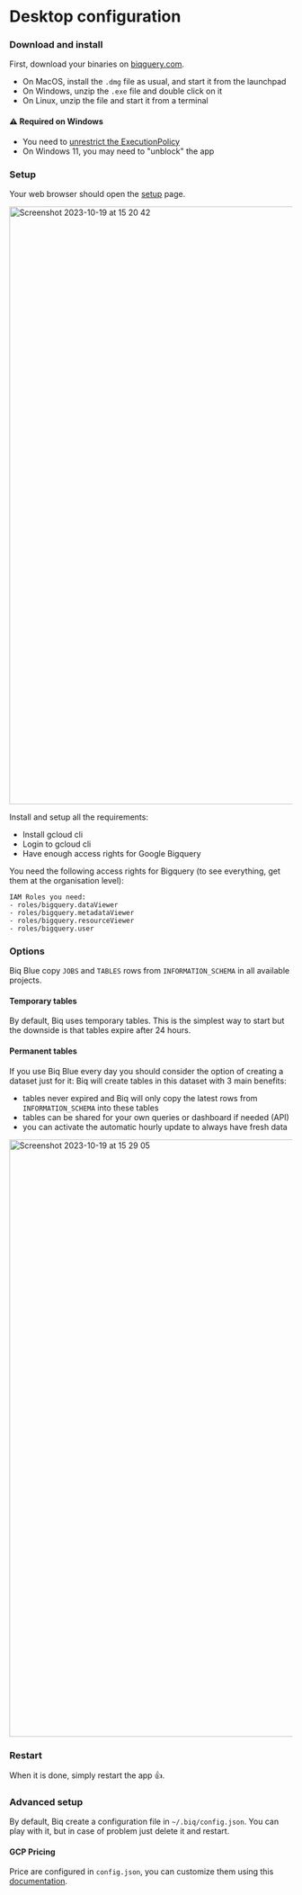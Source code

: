 # Desktop configuration

### Download and install
First, download your binaries on [biqguery.com](https://biqguery.com#download).

- On MacOS, install the `.dmg` file as usual, and start it from the launchpad
- On Windows, unzip the `.exe` file and double click on it
- On Linux, unzip the file and start it from a terminal

#### ⚠️ Required on Windows
- You need to [unrestrict the ExecutionPolicy](https://learn.microsoft.com/fr-fr/troubleshoot/azure/active-directory/cannot-run-scripts-powershell)
- On Windows 11, you may need to "unblock" the app

### Setup

Your web browser should open the [setup](http://127.0.0.1:3000/setup.html) page.

<img width="1063" alt="Screenshot 2023-10-19 at 15 20 42" src="https://github.com/biqblue/docs/assets/134798784/5cbf86a9-1aca-4564-bf0a-f85ea74a29a4">

Install and setup all the requirements:
- Install gcloud cli
- Login to gcloud cli
- Have enough access rights for Google Bigquery

You need the following access rights for Bigquery (to see everything, get them at the organisation level):
```
IAM Roles you need:
- roles/bigquery.dataViewer
- roles/bigquery.metadataViewer
- roles/bigquery.resourceViewer
- roles/bigquery.user
```

### Options

Biq Blue copy `JOBS` and `TABLES` rows from `INFORMATION_SCHEMA` in all available projects.

#### Temporary tables

By default, Biq uses temporary tables. This is the simplest way to start but the downside is that tables expire after 24 hours.

#### Permanent tables

If you use Biq Blue every day you should consider the option of creating a dataset just for it: Biq will create tables in this dataset with 3 main benefits:
- tables never expired and Biq will only copy the latest rows from `INFORMATION_SCHEMA` into these tables
- tables can be shared for your own queries or dashboard if needed (API)
- you can activate the automatic hourly update to always have fresh data

<img width="1062" alt="Screenshot 2023-10-19 at 15 29 05" src="https://github.com/biqblue/docs/assets/134798784/48e9df2b-63b6-412b-b32f-93557eb352e1">

### Restart

When it is done, simply restart the app 👍.

### Advanced setup

By default, Biq create a configuration file in `~/.biq/config.json`. You can play with it, but in case of problem just delete it and restart.

#### GCP Pricing

Price are configured in `config.json`, you can customize them using this [documentation](https://cloud.google.com/skus).

